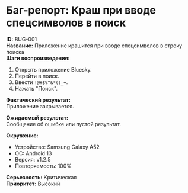 # Баг-репорт: Краш при вводе спецсимволов в поиск

**ID:** BUG-001  
**Название:** Приложение крашится при вводе спецсимволов в строку поиска  
**Шаги воспроизведения:**
1. Открыть приложение Bluesky.
2. Перейти в поиск.
3. Ввести `!@#$%^&*()_+`.
4. Нажать "Поиск".

**Фактический результат:**  
Приложение закрывается.

**Ожидаемый результат:**  
Сообщение об ошибке или пустой результат.

**Окружение:**  
- Устройство: Samsung Galaxy A52  
- ОС: Android 13  
- Версия: v1.2.5  
- Повторяемость: 100%

**Серьезность:** Критическая  
**Приоритет:** Высокий

